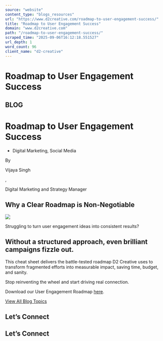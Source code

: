 ```yaml
---
source: "website"
content_type: "blogs_resources"
url: "https://www.d2creative.com/roadmap-to-user-engagement-success/"
title: "Roadmap to User Engagement Success"
domain: "www.d2creative.com"
path: "/roadmap-to-user-engagement-success/"
scraped_time: "2025-09-06T16:12:18.551527"
url_depth: 1
word_count: 96
client_name: "d2-creative"
---
```


# Roadmap to User Engagement Success

## BLOG

# Roadmap to User Engagement Success

*   Digital Marketing, Social Media

By

Vijaya Singh

,

Digital Marketing and Strategy Manager

## Why a Clear Roadmap is Non-Negotiable

![](https://www.d2creative.com/wp-content/uploads/2025/06/User-Engagement-Roadmap-1024x1024.jpg)

Struggling to turn user engagement ideas into consistent results?

## Without a structured approach, even brilliant campaigns fizzle out.

This cheat sheet delivers the battle-tested roadmap D2 Creative uses to transform fragmented efforts into measurable impact, saving time, budget, and sanity.

Stop reinventing the wheel and start driving real connection.

Download our User Engagement Roadmap [here](https://www.d2creative.com/wp-content/uploads/2025/06/100117_2-I311-User-Engagement-Roadmap-LinkedIn.pdf).

[View All Blog Topics](https://www.d2creative.com/blog/)

## Let’s Connect

## Let’s Connect